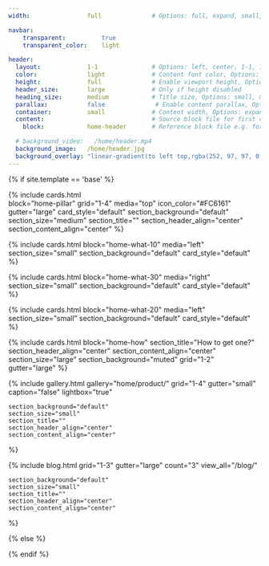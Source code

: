 ```yaml
---
width:                full              # Options: full, expand, small, xsmall

navbar:
    transparent:          true
    transparent_color:    light

header:
  layout:             1-1               # Options: left, center, 1-1, 1-2, 1-3 or 2-3. Left, right options display this pages title and subtitle. 1-1, 1-2, 1-3 or 2-3 options display content of block file/s.
  color:              light             # Content font color, Options: light, dark
  height:             full              # Enable viewport height, Options: full
  header_size:        large             # Only if height disabled
  heading_size:       medium            # Title size, Options: small, medium, large
  parallax:           false              # Enable content parallax, Options: true
  container:          small             # Content width, Options: expand, small, xsmall
  content:                              # Source block file for first column if layout set to 1-1, 1-2, 1-3 or 2-3
    block:            home-header       # Reference block file e.g. for _blocks/header-one.md enter header-one

  # background_video:   /home/header.mp4
  background_image:   /home/header.jpg
  background_overlay: "linear-gradient(to left top,rgba(252, 97, 97, 0.8) 0%, rgba(69, 69, 69, 0.8) 80%)"
---
```


[comment]: # (This actually is the most platform independent comment)

{% if site.template == 'base' %}

  {% include cards.html     
    block="home-pillar" 
    grid="1-4"
    media="top"
    icon_color="#FC6161"
    gutter="large"
    card_style="default"
    section_background="default" 
    section_size="medium"
    section_title=""
    section_header_align="center"
    section_content_align="center"
  %}

  {% include cards.html 
    block="home-what-10" 
    media="left"
    section_size="small"
    section_background="default"
    card_style="default"
  %}

  {% include cards.html 
    block="home-what-30" 
    media="right"
    section_size="small"
    section_background="default"
    card_style="default"
  %}

  {% include cards.html 
    block="home-what-20" 
    media="left"
    section_size="small"
    section_background="default"
    card_style="default"
  %}

  {% include cards.html 
    block="home-how" 
    section_title="How to get one?"
    section_header_align="center"
    section_content_align="center"
    section_size="large"
    section_background="muted"
    grid="1-2"
    gutter="large"
  %}

  {% include gallery.html 
    gallery="home/product/"
    grid="1-4"
    gutter="small"
    caption="false"
    lightbox="true"

    section_background="default" 
    section_size="small"
    section_title="" 
    section_header_align="center"
    section_content_align="center"
  %}

  {% include blog.html 
    grid="1-3"
    gutter="large"
    count="3"
    view_all="/blog/"

    section_background="default" 
    section_size="small"
    section_title="" 
    section_header_align="center"
    section_content_align="center"
  %}

{% else %}


{% endif %}